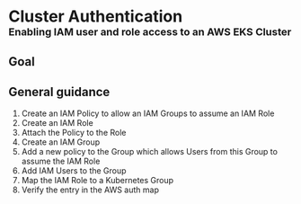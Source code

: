 # Cluster Authentication<br><font size="4">Enabling IAM user and role access to an AWS EKS Cluster</font>

## Goal

## General guidance
1. Create an IAM Policy to allow an IAM Groups to assume an IAM Role
2. Create an IAM Role
3. Attach the Policy to the Role
4. Create an IAM Group
5. Add a new policy to the Group which allows Users from this Group to assume the IAM Role
6. Add IAM Users to the Group
7. Map the IAM Role to a Kubernetes Group
8. Verify the entry in the AWS auth map

